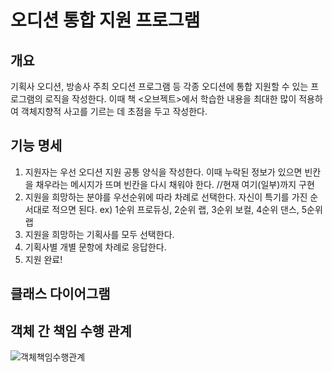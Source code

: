 # 오디션 통합 지원 프로그램
## 개요
기획사 오디션, 방송사 주최 오디션 프로그램 등 각종 오디션에 통합 지원할 수 있는 프로그램의 로직을 작성한다. 이때 책 <오브젝트>에서 학습한 내용을 최대한 많이 적용하여 객체지향적 사고를 기르는 데 초점을 두고 작성한다.

## 기능 명세
1. 지원자는 우선 오디션 지원 공통 양식을 작성한다. 이때 누락된 정보가 있으면 빈칸을 채우라는 메시지가 뜨며 빈칸을 다시 채워야 한다. //현재 여기(일부)까지 구현
2. 지원을 희망하는 분야를 우선순위에 따라 차례로 선택한다. 자신이 특기를 가진 순서대로 적으면 된다. ex) 1순위 프로듀싱, 2순위 랩, 3순위 보컬, 4순위 댄스, 5순위 랩
3. 지원을 희망하는 기획사를 모두 선택한다.
4. 기획사별 개별 문항에 차례로 응답한다.
5. 지원 완료!

## 클래스 다이어그램

## 객체 간 책임 수행 관계
![객체책임수행관계](https://user-images.githubusercontent.com/48075848/105627610-351ccb80-5e7b-11eb-8f46-c82a8c11b55d.JPG)
